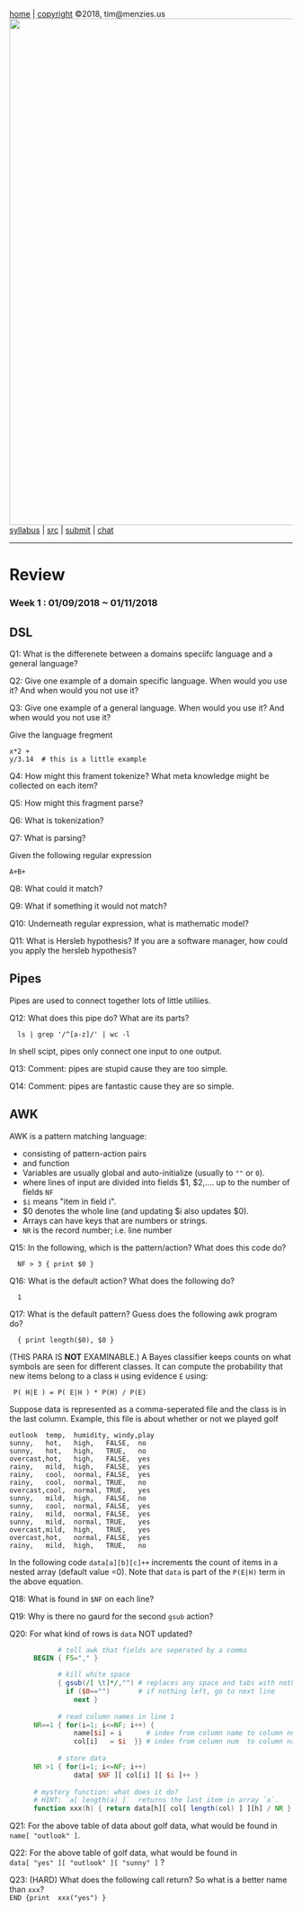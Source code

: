 [home](http://tiny.cc/plm18) |
[copyright](https://github.com/txt/plm18/blob/master/LICENSE.md) &copy;2018, tim&commat;menzies.us
<br>
[<img width=900 src="https://raw.githubusercontent.com/txt/plm18/master/img/banner.png">](http://tiny.cc/plm18)<br>
[syllabus](https://github.com/txt/plm18/blob/master/doc/syllabus.md) |
[src](https://github.com/txt/plm18/tree/master/src) |
[submit](http://tiny.cc/plm18give) |
[chat](https://plm18.slack.com/)


______



# Review

### Week 1 : 01/09/2018 ~ 01/11/2018

## DSL

Q1: What is the differenete between a domains speciifc language and a general language?

Q2: Give one example of a domain specific language. When would you use it? And when would you not use it?

Q3: Give one example of a general language. When would you use it? And when would you not use it?

Give the language fregment

	x*2 +     
	y/3.14  # this is a little example


Q4: How might this frament tokenize? What meta knowledge might be collected on each item?

Q5: How might this fragment parse?

Q6: What is tokenization?

Q7: What is parsing?

Given the following regular expression 

	A+B+
     
Q8: What could it match?

Q9: What if something it would not match?

Q10: Underneath regular expression, what is mathematic model?

Q11: What is Hersleb hypothesis? If you are a software manager, how could you apply the hersleb hypothesis?


## Pipes

Pipes are used to connect together lots of little utiliies. 

Q12: What does this pipe do? What are its parts?

      ls | grep '/^[a-z]/' | wc -l

In shell scipt, pipes only connect one input to one output.

Q13: Comment: pipes are stupid cause they are too simple.

Q14: Comment: pipes are fantastic cause they are so simple.

## AWK

AWK is a pattern matching language:

- consisting of pattern-action pairs
- and function
- Variables are usually global and auto-initialize (usually to `""` or `0`).
- where lines of input are divided into fields $1, $2,.... up to the number of fields `NF` 
- `$i` means "item in field i". 
- $0 denotes the whole line (and updating $i also updates $0).
- Arrays can have keys that are numbers or strings.
- `NR` is the record number; i.e. line number

Q15: In the following, which is the pattern/action? What does this code do?

      NF > 3 { print $0 }

Q16: What is the default action? What does the following do?

      1 

Q17: What is the default pattern? Guess does the following awk program do?

      { print length($0), $0 } 

(THIS PARA IS **NOT** EXAMINABLE.)
A Bayes classifier keeps counts on what symbols are seen for different classes. 
It can compute the probability that new items belong to a class `H` using evidence `E` using:

     P( H|E ) = P( E|H ) * P(H) / P(E) 

Suppose data is represented as a comma-seperated file and the class is in the last column. Example, this file is about whether or not we played golf
    
```
outlook	 temp,	humidity, windy,play
sunny,	 hot,	high,	FALSE,	no
sunny,	 hot,	high,	TRUE,	no
overcast,hot,	high,	FALSE,	yes
rainy,	 mild,	high,	FALSE,	yes
rainy,	 cool,	normal,	FALSE,	yes
rainy,	 cool,	normal,	TRUE,	no
overcast,cool,	normal,	TRUE,	yes
sunny,	 mild,	high,	FALSE,	no
sunny,	 cool,	normal,	FALSE,	yes
rainy,	 mild,	normal,	FALSE,	yes
sunny,	 mild,	normal,	TRUE,	yes
overcast,mild,	high,	TRUE,	yes
overcast,hot,	normal,	FALSE,	yes
rainy,	 mild,	high,	TRUE,	no
```

In the following code `data[a][b][c]++` increments the count of items in  a nested array (default value =0).
Note that `data` is part of the `P(E|H)` term in the above equation.


Q18:  What is found in `$NF` on each line?

Q19: Why is there no gaurd for the second  `gsub` action?

Q20: For what kind of rows is `data` NOT updated?

```awk
            # tell awk that fields are seperated by a comma
      BEGIN { FS="," }

            # kill white space
            { gsub(/[ \t]*/,"") # replaces any space and tabs with nothing
              if ($0=="")       # if nothing left, go to next line
	            next }
      
            # read column names in line 1
      NR==1 { for(i=1; i<=NF; i++) { 
                name[$i] = i      # index from column name to column num
                col[i]   = $i  }} # index from column num  to column name
      
            # store data
      NR >1 { for(i=1; i<=NF; i++)
                data[ $NF ][ col[i] ][ $i ]++ }
    
      # mystery function: what does it do?
      # HINT: `a[ length(a) ]`  returns the last item in array `a`.
      function xxx(h) { return data[h][ col[ length(col) ] ][h] / NR }
```

Q21:  For the above table of data about golf data, what would be found in    
  `name[ "outlook" ]`.

Q22: For the above table of golf data, what would be found in     
  `data[ "yes" ][ "outlook" ][ "sunny" ]` ?

Q23: (HARD) What does the following call return? So what is a better name than `xxx`?    
  `END {print  xxx("yes") }`




